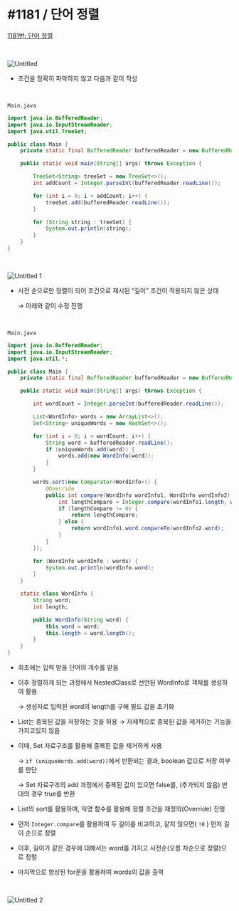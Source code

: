 # #1181 / 단어 정렬

[1181번: 단어 정렬](https://www.acmicpc.net/problem/1181)

<br>

![Untitled](https://github.com/Yu-Jaeyoung/algorithm/assets/109587069/b823faf4-c5f4-4497-bbea-984fb5ba80ea)

- 조건을 정확히 파악하지 않고 다음과 같이 작성

<br>

`Main.java`

```java
import java.io.BufferedReader;
import java.io.InputStreamReader;
import java.util.TreeSet;

public class Main {
    private static final BufferedReader bufferedReader = new BufferedReader(new InputStreamReader(System.in));

    public static void main(String[] args) throws Exception {

        TreeSet<String> treeSet = new TreeSet<>();
        int addCount = Integer.parseInt(bufferedReader.readLine());

        for (int i = 0; i < addCount; i++) {
            treeSet.add(bufferedReader.readLine());
        }

        for (String string : treeSet) {
            System.out.println(string);
        }
    }
}
```

<br>

![Untitled 1](https://github.com/Yu-Jaeyoung/algorithm/assets/109587069/302ae63a-982b-439d-97e5-55c1e0b3460d)
- 사전 순으로만 정렬이 되어 조건으로 제시된 “길이” 조건이 적용되지 않은 상태

    → 아래와 같이 수정 진행

<br>

`Main.java`

```java
import java.io.BufferedReader;
import java.io.InputStreamReader;
import java.util.*;

public class Main {
    private static final BufferedReader bufferedReader = new BufferedReader(new InputStreamReader(System.in));

    public static void main(String[] args) throws Exception {

        int wordCount = Integer.parseInt(bufferedReader.readLine());

        List<WordInfo> words = new ArrayList<>();
        Set<String> uniqueWords = new HashSet<>();

        for (int i = 0; i < wordCount; i++) {
            String word = bufferedReader.readLine();
            if (uniqueWords.add(word)) {
                words.add(new WordInfo(word));
            }
        }

        words.sort(new Comparator<WordInfo>() {
            @Override
            public int compare(WordInfo wordInfo1, WordInfo wordInfo2) {
                int lengthCompare = Integer.compare(wordInfo1.length, wordInfo2.length);
                if (lengthCompare != 0) {
                    return lengthCompare;
                } else {
                    return wordInfo1.word.compareTo(wordInfo2.word);
                }
            }
        });

        for (WordInfo wordInfo : words) {
            System.out.println(wordInfo.word);
        }
    }

    static class WordInfo {
        String word;
        int length;

        public WordInfo(String word) {
            this.word = word;
            this.length = word.length();
        }
    }
}
```

- 최초에는 입력 받을 단어의 개수를 받음

- 이후 정렬하게 되는 과정에서 NestedClass로 선언된 WordInfo로 객체를 생성하여 활용

    → 생성자로 입력된 word의 length를 구해 필드 값을 초기화

- List는 중복된 값을 저장하는 것을 허용 → 자체적으로 중복된 값을 제거하는 기능을 가지고있지 않음

- 이때, Set 자료구조를 활용해 중복된 값을 제거하게 사용

    → `if (uniqueWords.add(word))`에서 반환되는 결과, boolean 값으로 저장 여부를 판단

    → Set 자료구조의 add 과정에서 중복된 값이 있으면 false를, (추가되지 않음) 반대의 경우 true를 반환

- List의 sort를 활용하며, 익명 함수를 활용해 정렬 조건을 재정의(Override) 진행

- 먼저 `Integer.compare`를 활용하여 두 길이를 비교하고, 같지 않으면( `!0` ) 먼저 길이 순으로 정렬

- 이후, 길이가 같은 경우에 대해서는 word를 가지고 사전순(오름 차순으로 정렬)으로 정렬

- 마지막으로 향상된 for문을 활용하여 words의 값을 출력

<br>

![Untitled 2](https://github.com/Yu-Jaeyoung/algorithm/assets/109587069/ae98fcca-cbaf-4b8a-a70a-b71a0f7f9af4)